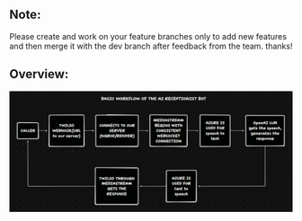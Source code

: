 Note:
-----
Please create and work on your feature branches only to add new features and then merge it with the dev branch after feedback from the team.
thanks!

Overview:
---------
![The overview of the AI receptionist bot](pic.png)
